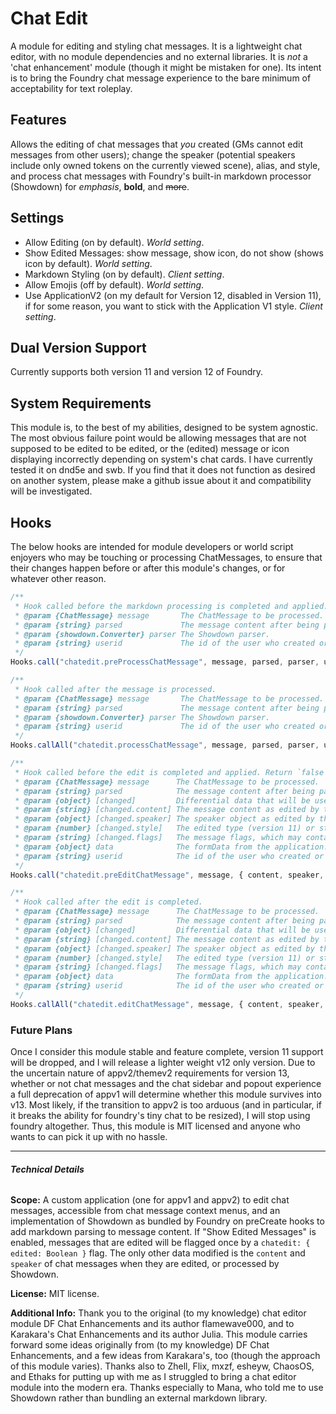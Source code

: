 # Chat Edit
A module for editing and styling chat messages. It is a lightweight chat editor, with no module dependencies and no external libraries. It is *not* a 'chat enhancement' module (though it might be mistaken for one). Its intent is to bring the Foundry chat message experience to the bare minimum of acceptability for text roleplay.

## Features
Allows the editing of chat messages that *you* created (GMs cannot edit messages from other users); change the speaker (potential speakers include only owned tokens on the currently viewed scene), alias, and style, and process chat messages with Foundry's built-in markdown processor (Showdown) for *emphasis*, **bold**, and ~~more~~.

## Settings
- Allow Editing (on by default). *World setting*.
- Show Edited Messages: show message, show icon, do not show (shows icon by default). *World setting*.
- Markdown Styling (on by default). *Client setting*.
- Allow Emojis (off by default). *World setting*.
- Use ApplicationV2 (on my default for Version 12, disabled in Version 11), if for some reason, you want to stick with the Application V1 style. *Client setting*.

## Dual Version Support
Currently supports both version 11 and version 12 of Foundry.

## System Requirements
This module is, to the best of my abilities, designed to be system agnostic. The most obvious failure point would be allowing messages that are not supposed to be edited to be edited, or the (edited) message or icon displaying incorrectly depending on system's chat cards. I have currently tested it on dnd5e and swb. If you find that it does not function as desired on another system, please make a github issue about it and compatibility will be investigated.

## Hooks
The below hooks are intended for module developers or world script enjoyers who may be touching or processing ChatMessages, to ensure that their changes happen before or after this module's changes, or for whatever other reason.
```js
/**
 * Hook called before the markdown processing is completed and applied. Return `false` to prevent processing.
 * @param {ChatMessage} message       The ChatMessage to be processed.
 * @param {string} parsed             The message content after being parsed by Showdown.
 * @param {showdown.Converter} parser The Showdown parser.
 * @param {string} userid             The id of the user who created or is processing the message.
 */
Hooks.call("chatedit.preProcessChatMessage", message, parsed, parser, userid);
```
```js
/**
 * Hook called after the message is processed.
 * @param {ChatMessage} message       The ChatMessage to be processed.
 * @param {string} parsed             The message content after being parsed by Showdown.
 * @param {showdown.Converter} parser The Showdown parser.
 * @param {string} userid             The id of the user who created or is processing the message.
 */
Hooks.callAll("chatedit.processChatMessage", message, parsed, parser, userid);
```
```js
/**
 * Hook called before the edit is completed and applied. Return `false` to prevent processing.
 * @param {ChatMessage} message      The ChatMessage to be processed.
 * @param {string} parsed            The message content after being parsed by Showdown.
 * @param {object} [changed]         Differential data that will be used to update the document.
 * @param {string} [changed.content] The message content as edited by the application.
 * @param {object} [changed.speaker] The speaker object as edited by the application.
 * @param {number} [changed.style]   The edited type (version 11) or style (version 12) of the message document.
 * @param {string} [changed.flags]   The message flags, which may contain module data.
 * @param {object} data              The formData from the application.
 * @param {string} userid            The id of the user who created or is processing the message.
 */
Hooks.call("chatedit.preEditChatMessage", message, { content, speaker, style, flags }, data, userid);
```
```js
/**
 * Hook called after the edit is completed.
 * @param {ChatMessage} message      The ChatMessage to be processed.
 * @param {string} parsed            The message content after being parsed by Showdown.
 * @param {object} [changed]         Differential data that will be used to update the document.
 * @param {string} [changed.content] The message content as edited by the application.
 * @param {object} [changed.speaker] The speaker object as edited by the application.
 * @param {number} [changed.style]   The edited type (version 11) or style (version 12) of the message document.
 * @param {string} [changed.flags]   The message flags, which may contain module data.
 * @param {object} data              The formData from the application.
 * @param {string} userid            The id of the user who created or is processing the message.
 */
Hooks.callAll("chatedit.editChatMessage", message, { content, speaker, style, flags }, data, userid);
```

### Future Plans
Once I consider this module stable and feature complete, version 11 support will be dropped, and I will release a lighter weight v12 only version. Due to the uncertain nature of appv2/themev2 requirements for version 13, whether or not chat messages and the chat sidebar and popout experience a full deprecation of appv1 will determine whether this module survives into v13. Most likely, if the transition to appv2 is too arduous (and in particular, if it breaks the ability for foundry's tiny chat to be resized), I will stop using foundry altogether. Thus, this module is MIT licensed and anyone who wants to can pick it up with no hassle.
___

###### **Technical Details**

**Scope:** A custom application (one for appv1 and appv2) to edit chat messages, accessible from chat message context menus, and an implementation of Showdown as bundled by Foundry on preCreate hooks to add markdown parsing to message content. If "Show Edited Messages" is enabled, messages that are edited will be flagged once by a `chatedit: { edited: Boolean }` flag. The only other data modified is the `content` and `speaker` of chat messages when they are edited, or processed by Showdown.

**License:** MIT license.

**Additional Info:** Thank you to the original (to my knowledge) chat editor module DF Chat Enhancements and its author flamewave000, and to Karakara's Chat Enhancements and its author Julia. This module carries forward some ideas originally from (to my knowledge) DF Chat Enhancements, and a few ideas from Karakara's, too (though the approach of this module varies). Thanks also to Zhell, Flix, mxzf, esheyw, ChaosOS, and Ethaks for putting up with me as I struggled to bring a chat editor module into the modern era. Thanks especially to Mana, who told me to use Showdown rather than bundling an external markdown library.